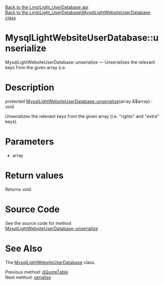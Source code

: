 [Back to the Ling/Light_UserDatabase api](https://github.com/lingtalfi/Light_UserDatabase/blob/master/doc/api/Ling/Light_UserDatabase.md)<br>
[Back to the Ling\Light_UserDatabase\MysqlLightWebsiteUserDatabase class](https://github.com/lingtalfi/Light_UserDatabase/blob/master/doc/api/Ling/Light_UserDatabase/MysqlLightWebsiteUserDatabase.md)


MysqlLightWebsiteUserDatabase::unserialize
================



MysqlLightWebsiteUserDatabase::unserialize — Unserializes the relevant keys from the given array (i.e.




Description
================


protected [MysqlLightWebsiteUserDatabase::unserialize](https://github.com/lingtalfi/Light_UserDatabase/blob/master/doc/api/Ling/Light_UserDatabase/MysqlLightWebsiteUserDatabase/unserialize.md)(array &$array) : void




Unserializes the relevant keys from the given array (i.e. "rights" and "extra" keys).




Parameters
================


- array

    


Return values
================

Returns void.








Source Code
===========
See the source code for method [MysqlLightWebsiteUserDatabase::unserialize](https://github.com/lingtalfi/Light_UserDatabase/blob/master/MysqlLightWebsiteUserDatabase.php#L639-L642)


See Also
================

The [MysqlLightWebsiteUserDatabase](https://github.com/lingtalfi/Light_UserDatabase/blob/master/doc/api/Ling/Light_UserDatabase/MysqlLightWebsiteUserDatabase.md) class.

Previous method: [dQuoteTable](https://github.com/lingtalfi/Light_UserDatabase/blob/master/doc/api/Ling/Light_UserDatabase/MysqlLightWebsiteUserDatabase/dQuoteTable.md)<br>Next method: [serialize](https://github.com/lingtalfi/Light_UserDatabase/blob/master/doc/api/Ling/Light_UserDatabase/MysqlLightWebsiteUserDatabase/serialize.md)<br>

